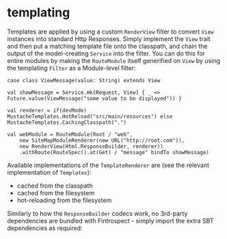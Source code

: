 # templating
Templates are applied by using a custom ```RenderView``` filter to convert ```View``` instances into standard Http Responses. Simply implement the 
```View``` trait and then put a matching template file onto the classpath, and chain the output of the model-creating ```Service``` into 
the filter. You can do this for entire modules by making the ```RouteModule``` itself generified on ```View``` by using the 
templating ```Filter``` as a Module-level filter:

```
case class ViewMessage(value: String) extends View

val showMessage = Service.mk[Request, View] { _ => Future.value(ViewMessage("some value to be displayed")) }

val renderer = if(devMode) MustacheTemplates.HotReload("src/main/resources") else MustacheTemplates.CachingClasspath(".")

val webModule = RouteModule(Root / "web",
    new SiteMapModuleRenderer(new URL("http://root.com")),
    new RenderView(Html.ResponseBuilder, renderer))
    .withRoute(RouteSpec().at(Get) / "message" bindTo showMessage)
```

Available implementations of the `TemplateRenderer` are (see the relevant implementation of `Templates`):
- cached from the classpath
- cached from the filesystem
- hot-reloading from the filesystem

Similarly to how the ```ResponseBuilder``` codecs work, no 3rd-party dependencies are bundled with Fintrospect - simply import the extra SBT dependencies 
as required:
